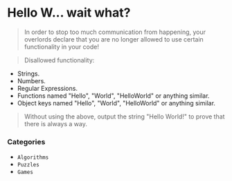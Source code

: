 # Hello W... wait what?

> In order to stop too much communication from happening, your overlords declare that you are no longer allowed to use certain functionality in your code!

> Disallowed functionality:
* Strings.
* Numbers.
* Regular Expressions.
* Functions named "Hello", "World", "HelloWorld" or anything similar.
* Object keys named "Hello", "World", "HelloWorld" or anything similar.

> Without using the above, output the string "Hello World!" to prove that there is always a way.

### Categories

* `Algorithms`
* `Puzzles`
* `Games`